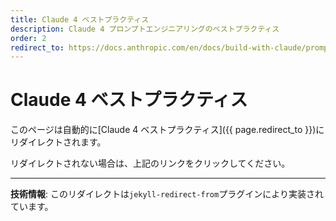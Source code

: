 ```yaml
---
title: Claude 4 ベストプラクティス
description: Claude 4 プロンプトエンジニアリングのベストプラクティス
order: 2
redirect_to: https://docs.anthropic.com/en/docs/build-with-claude/prompt-engineering/claude-4-best-practices.md
---
```


<!-- このページはJekyllのリダイレクトプラグインにより自動的にリダイレクトされます -->

# Claude 4 ベストプラクティス

このページは自動的に[Claude 4 ベストプラクティス]({{ page.redirect_to }})にリダイレクトされます。

リダイレクトされない場合は、上記のリンクをクリックしてください。

---

**技術情報**: このリダイレクトは`jekyll-redirect-from`プラグインにより実装されています。
